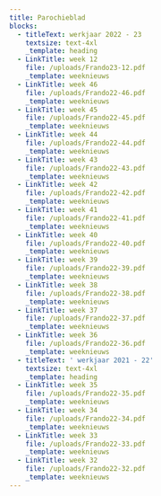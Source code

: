 ```yaml
---
title: Parochieblad
blocks:
  - titleText: werkjaar 2022 - 23
    textsize: text-4xl
    _template: heading
  - LinkTitle: week 12
    file: /uploads/Frando23-12.pdf
    _template: weeknieuws
  - LinkTitle: week 46
    file: /uploads/Frando22-46.pdf
    _template: weeknieuws
  - LinkTitle: week 45
    file: /uploads/Frando22-45.pdf
    _template: weeknieuws
  - LinkTitle: week 44
    file: /uploads/Frando22-44.pdf
    _template: weeknieuws
  - LinkTitle: week 43
    file: /uploads/Frando22-43.pdf
    _template: weeknieuws
  - LinkTitle: week 42
    file: /uploads/Frando22-42.pdf
    _template: weeknieuws
  - LinkTitle: week 41
    file: /uploads/Frando22-41.pdf
    _template: weeknieuws
  - LinkTitle: week 40
    file: /uploads/Frando22-40.pdf
    _template: weeknieuws
  - LinkTitle: week 39
    file: /uploads/Frando22-39.pdf
    _template: weeknieuws
  - LinkTitle: week 38
    file: /uploads/Frando22-38.pdf
    _template: weeknieuws
  - LinkTitle: week 37
    file: /uploads/Frando22-37.pdf
    _template: weeknieuws
  - LinkTitle: week 36
    file: /uploads/Frando22-36.pdf
    _template: weeknieuws
  - titleText: ' werkjaar 2021 - 22'
    textsize: text-4xl
    _template: heading
  - LinkTitle: week 35
    file: /uploads/Frando22-35.pdf
    _template: weeknieuws
  - LinkTitle: week 34
    file: /uploads/Frando22-34.pdf
    _template: weeknieuws
  - LinkTitle: week 33
    file: /uploads/Frando22-33.pdf
    _template: weeknieuws
  - LinkTitle: week 32
    file: /uploads/Frando22-32.pdf
    _template: weeknieuws
---
```




























